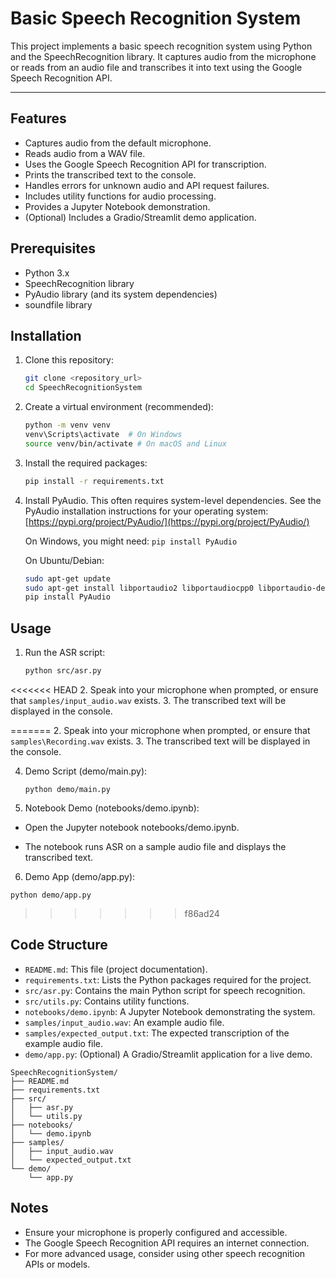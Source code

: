 # Basic Speech Recognition System

This project implements a basic speech recognition system using Python and the SpeechRecognition library.  It captures audio from the microphone or reads from an audio file and transcribes it into text using the Google Speech Recognition API.

--- 


## Features

* Captures audio from the default microphone.
* Reads audio from a WAV file.
* Uses the Google Speech Recognition API for transcription.
* Prints the transcribed text to the console.
* Handles errors for unknown audio and API request failures.
* Includes utility functions for audio processing.
* Provides a Jupyter Notebook demonstration.
* (Optional) Includes a Gradio/Streamlit demo application.

## Prerequisites

* Python 3.x
* SpeechRecognition library
* PyAudio library (and its system dependencies)
* soundfile library

## Installation

1.  Clone this repository:

    ```bash
    git clone <repository_url>
    cd SpeechRecognitionSystem
    ```
2.  Create a virtual environment (recommended):

    ```bash
    python -m venv venv
    venv\Scripts\activate  # On Windows
    source venv/bin/activate # On macOS and Linux
    ```
3.  Install the required packages:

    ```bash
    pip install -r requirements.txt
    ```
4.  Install PyAudio.  This often requires system-level dependencies.  See the PyAudio installation instructions for your operating system:
    [https://pypi.org/project/PyAudio/](https://pypi.org/project/PyAudio/)

    On Windows, you might need: `pip install PyAudio`

    On Ubuntu/Debian:

    ```bash
    sudo apt-get update
    sudo apt-get install libportaudio2 libportaudiocpp0 libportaudio-dev
    pip install PyAudio
    ```

## Usage

1.  Run the ASR script:

    ```bash
    python src/asr.py
    ```
<<<<<<< HEAD
2.  Speak into your microphone when prompted, or ensure that  `samples/input_audio.wav` exists.
3.  The transcribed text will be displayed in the console.

=======
2.  Speak into your microphone when prompted, or ensure that  `samples\Recording.wav` exists.
3.  The transcribed text will be displayed in the console.

4. Demo Script (demo/main.py):
    ```
    python demo/main.py
    ```
5. Notebook Demo (notebooks/demo.ipynb):
- Open the Jupyter notebook notebooks/demo.ipynb.

- The notebook runs ASR on a sample audio file and displays the transcribed text.
6. Demo App (demo/app.py):
```
python demo/app.py
```
>>>>>>> f86ad24
## Code Structure

* `README.md`: This file (project documentation).
* `requirements.txt`: Lists the Python packages required for the project.
* `src/asr.py`: Contains the main Python script for speech recognition.
* `src/utils.py`: Contains utility functions.
* `notebooks/demo.ipynb`: A Jupyter Notebook demonstrating the system.
* `samples/input_audio.wav`: An example audio file.
* `samples/expected_output.txt`: The expected transcription of the example audio file.
* `demo/app.py`: (Optional) A Gradio/Streamlit application for a live demo.

```
SpeechRecognitionSystem/
├── README.md
├── requirements.txt
├── src/
│   ├── asr.py
│   └── utils.py
├── notebooks/
│   └── demo.ipynb
├── samples/
│   ├── input_audio.wav
│   └── expected_output.txt
└── demo/
    └── app.py
```

## Notes

* Ensure your microphone is properly configured and accessible.
* The Google Speech Recognition API requires an internet connection.
* For more advanced usage, consider using other speech recognition APIs or models.








